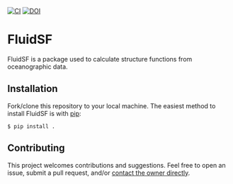 [![CI](https://github.com/cassidymwagner/FluidSF/actions/workflows/ci.yml/badge.svg?branch=main)](https://github.com/cassidymwagner/FluidSF/actions/workflows/ci.yml)
[![DOI](https://zenodo.org/badge/DOI/10.5281/zenodo.10463864.svg)](https://doi.org/10.5281/zenodo.10463864)


# FluidSF
 FluidSF is a package used to calculate structure functions from oceanographic data. 

Installation
---
Fork/clone this repository to your local machine. The easiest method to install FluidSF is with [pip](https://pip.pypa.io/):

```console
$ pip install .
```
Contributing
---
This project welcomes contributions and suggestions. Feel free to open an issue, submit a pull request, and/or [contact the owner directly](https://github.com/cassidymwagner).
